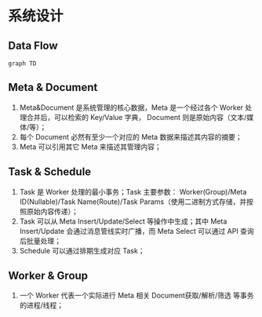 # 系统设计

## Data Flow

```mermaid
graph TD

```

## Meta & Document

1. Meta&Document 是系统管理的核心数据，Meta 是一个经过各个 Worker 处理合并后，可以检索的 Key/Value 字典， Document 则是原始内容（文本/媒体/等）；
2. 每个 Document 必然有至少一个对应的 Meta 数据来描述其内容的摘要；
3. Meta 可以引用其它 Meta 来描述其管理内容；

## Task & Schedule

1. Task 是 Worker 处理的最小事务；Task 主要参数： Worker(Group)/Meta ID(Nullable)/Task Name(Route)/Task Params（使用二进制方式存储，并按照原始内容传递）；
2. Task 可以从 Meta Insert/Update/Select 等操作中生成；其中 Meta Insert/Update 会通过消息管线实时广播，而 Meta Select 可以通过 API 查询后批量处理；
3. Schedule 可以通过排期生成对应 Task；

## Worker & Group

1. 一个 Worker 代表一个实际进行 Meta 相关 Document获取/解析/筛选 等事务的进程/线程；